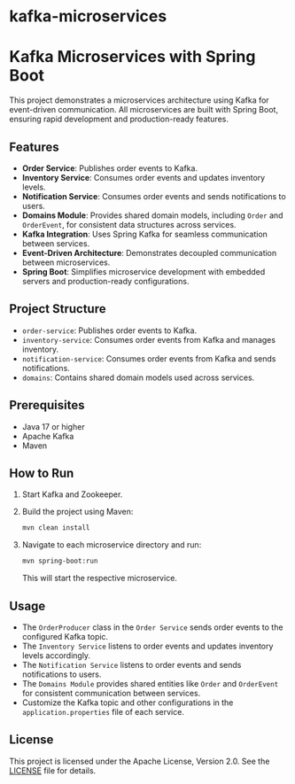 # kafka-microservices

# Kafka Microservices with Spring Boot

This project demonstrates a microservices architecture using Kafka for event-driven communication. All microservices are built with Spring Boot, ensuring rapid development and production-ready features.

## Features

- **Order Service**: Publishes order events to Kafka.
- **Inventory Service**: Consumes order events and updates inventory levels.
- **Notification Service**: Consumes order events and sends notifications to users.
- **Domains Module**: Provides shared domain models, including `Order` and `OrderEvent`, for consistent data structures across services.
- **Kafka Integration**: Uses Spring Kafka for seamless communication between services.
- **Event-Driven Architecture**: Demonstrates decoupled communication between microservices.
- **Spring Boot**: Simplifies microservice development with embedded servers and production-ready configurations.

## Project Structure

- `order-service`: Publishes order events to Kafka.
- `inventory-service`: Consumes order events from Kafka and manages inventory.
- `notification-service`: Consumes order events from Kafka and sends notifications.
- `domains`: Contains shared domain models used across services.

## Prerequisites

- Java 17 or higher
- Apache Kafka
- Maven

## How to Run

1. Start Kafka and Zookeeper.
2. Build the project using Maven:

   ```bash
   mvn clean install
   ```

3. Navigate to each microservice directory and run:

   ```bash
   mvn spring-boot:run
   ```

   This will start the respective microservice.

## Usage

- The `OrderProducer` class in the `Order Service` sends order events to the configured Kafka topic.
- The `Inventory Service` listens to order events and updates inventory levels accordingly.
- The `Notification Service` listens to order events and sends notifications to users.
- The `Domains Module` provides shared entities like `Order` and `OrderEvent` for consistent communication between services.
- Customize the Kafka topic and other configurations in the `application.properties` file of each service.

## License

This project is licensed under the Apache License, Version 2.0. See the [LICENSE](LICENSE) file for details.

